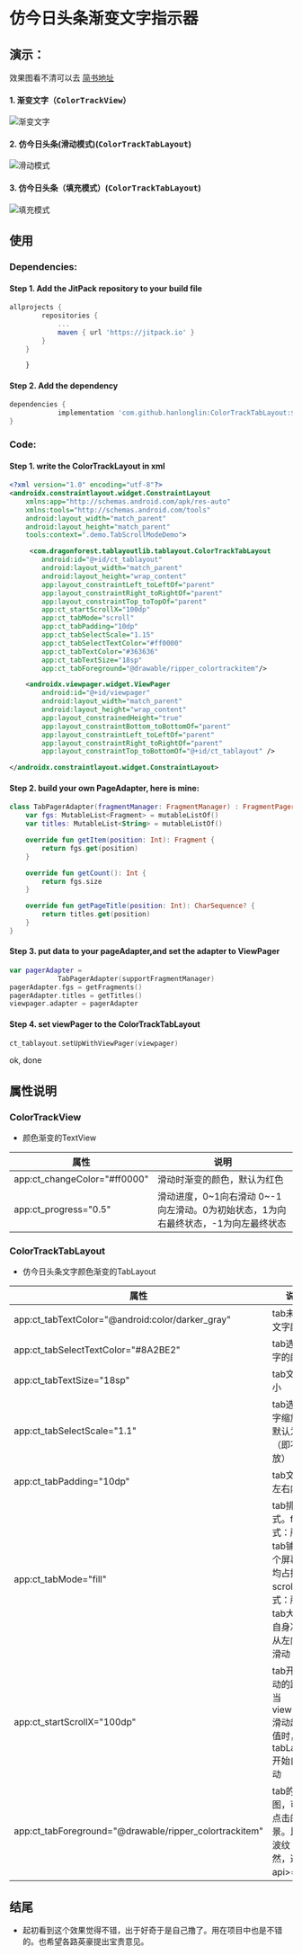 # 仿今日头条渐变文字指示器



## 演示：

效果图看不清可以去 [简书地址](https://www.jianshu.com/p/26e4c433c8bd)

#### 1. 渐变文字（<kbd>ColorTrackView</kbd>）

![渐变文字](/gif/colorTrackView1.gif)

#### 2. 仿今日头条(滑动模式)(<kbd>ColorTrackTabLayout</kbd>)

![滑动模式](/gif/colorTrackTablayout1.gif)

#### 3. 仿今日头条（填充模式）(<kbd>ColorTrackTabLayout</kbd>)

![填充模式](/gif/colorTrackTabLayout2.gif)

## 使用

### Dependencies:

####  **Step 1.** Add the JitPack repository to your build file 

```groovy
allprojects {
		repositories {
			...
			maven { url 'https://jitpack.io' }
		}
	}
```

```css
	}
```

#### **Step 2.** Add the dependency

```groovy
dependencies {
	        implementation 'com.github.hanlonglin:ColorTrackTabLayout:${releaseVersion}'
}
```



### Code:


####  **Step 1.**  write the ColorTrackLayout in xml

```xml
<?xml version="1.0" encoding="utf-8"?>
<androidx.constraintlayout.widget.ConstraintLayout 					      xmlns:android="http://schemas.android.com/apk/res/android"
    xmlns:app="http://schemas.android.com/apk/res-auto"
    xmlns:tools="http://schemas.android.com/tools"
    android:layout_width="match_parent"
    android:layout_height="match_parent"
    tools:context=".demo.TabScrollModeDemo">

     <com.dragonforest.tablayoutlib.tablayout.ColorTrackTabLayout
        android:id="@+id/ct_tablayout"
        android:layout_width="match_parent"
        android:layout_height="wrap_content"
        app:layout_constraintLeft_toLeftOf="parent"
        app:layout_constraintRight_toRightOf="parent"
        app:layout_constraintTop_toTopOf="parent"
        app:ct_startScrollX="100dp"
        app:ct_tabMode="scroll"
        app:ct_tabPadding="10dp"
        app:ct_tabSelectScale="1.15"
        app:ct_tabSelectTextColor="#ff0000"
        app:ct_tabTextColor="#363636"
        app:ct_tabTextSize="18sp"
        app:ct_tabForeground="@drawable/ripper_colortrackitem"/>

    <androidx.viewpager.widget.ViewPager
        android:id="@+id/viewpager"
        android:layout_width="match_parent"
        android:layout_height="wrap_content"
        app:layout_constrainedHeight="true"
        app:layout_constraintBottom_toBottomOf="parent"
        app:layout_constraintLeft_toLeftOf="parent"
        app:layout_constraintRight_toRightOf="parent"
        app:layout_constraintTop_toBottomOf="@+id/ct_tablayout" />

</androidx.constraintlayout.widget.ConstraintLayout>
```



#### **Step 2**. build  your own PageAdapter, here is mine:

```kotlin
class TabPagerAdapter(fragmentManager: FragmentManager) : FragmentPagerAdapter(fragmentManager) {
    var fgs: MutableList<Fragment> = mutableListOf()
    var titles: MutableList<String> = mutableListOf()

    override fun getItem(position: Int): Fragment {
        return fgs.get(position)
    }

    override fun getCount(): Int {
        return fgs.size
    }

    override fun getPageTitle(position: Int): CharSequence? {
        return titles.get(position)
    }
}
```


#### **Step 3**. put data to your pageAdapter,and set the adapter to ViewPager

```kotlin
var pagerAdapter =
            TabPagerAdapter(supportFragmentManager)
pagerAdapter.fgs = getFragments()
pagerAdapter.titles = getTitles()
viewpager.adapter = pagerAdapter
```



#### **Step 4**. set viewPager to the ColorTrackTabLayout

```kotlin
ct_tablayout.setUpWithViewPager(viewpager)
```

ok, done



## 属性说明

### ColorTrackView

- 颜色渐变的TextView

| 属性                      | 说明                                                         |
| ------------------------- | ------------------------------------------------------------ |
| app:ct_changeColor="#ff0000" | 滑动时渐变的颜色，默认为红色                                 |
| app:ct_progress="0.5"        | 滑动进度，0~1向右滑动 0~-1向左滑动。0为初始状态，1为向右最终状态，-1为向左最终状态 |



### ColorTrackTabLayout

- 仿今日头条文字颜色渐变的TabLayout

| 属性                                                | 说明                                                         |
| --------------------------------------------------- | ------------------------------------------------------------ |
| app:ct_tabTextColor="@android:color/darker_gray"       | tab未选中文字颜色                                            |
| app:ct_tabSelectTextColor="#8A2BE2"                    | tab选中文字的颜色                                            |
| app:ct_tabTextSize="18sp"                              | tab文字大小                                                  |
| app:ct_tabSelectScale="1.1"                            | tab选中文字缩放值，默认为1（即不缩放）                       |
| app:ct_tabPadding="10dp"                               | tab文字的左右内间距                                          |
| app:ct_tabMode="fill"                                  | tab排列模式。fill模式：所有tab铺满整个屏幕，平均占据；scroll模式：所有tab大小由自身决定，从左向右可滑动 |
| app:ct_startScrollX="100dp"                            | tab开始滑动的距离。当viewPager滑动超过此值时，整个tabLayout开始自动滑动 |
| app:ct_tabForeground="@drawable/ripper_colortrackitem" | tab的前景图，可设置点击的前景。比如水波纹（当然，这需要api>=23） |



## 结尾

- 起初看到这个效果觉得不错，出于好奇于是自己撸了。用在项目中也是不错的。也希望各路英豪提出宝贵意见。



